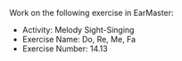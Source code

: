 Work on the following exercise in EarMaster:
- Activity: Melody Sight-Singing
- Exercise Name: Do, Re, Me, Fa
- Exercise Number: 14.13
